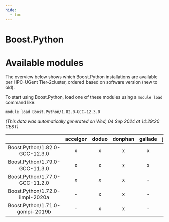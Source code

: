 ```yaml
---
hide:
  - toc
---
```


Boost.Python
============

# Available modules


The overview below shows which Boost.Python installations are available per HPC-UGent Tier-2cluster, ordered based on software version (new to old).

To start using Boost.Python, load one of these modules using a `module load` command like:

```shell
module load Boost.Python/1.82.0-GCC-12.3.0
```

*(This data was automatically generated on Wed, 04 Sep 2024 at 14:29:20 CEST)*  

| |accelgor|doduo|donphan|gallade|joltik|shinx|skitty|
| :---: | :---: | :---: | :---: | :---: | :---: | :---: | :---: |
|Boost.Python/1.82.0-GCC-12.3.0|x|x|x|x|x|x|x|
|Boost.Python/1.79.0-GCC-11.3.0|x|x|x|x|x|-|x|
|Boost.Python/1.77.0-GCC-11.2.0|x|x|x|-|x|-|x|
|Boost.Python/1.72.0-iimpi-2020a|-|x|x|-|x|-|x|
|Boost.Python/1.71.0-gompi-2019b|-|x|x|-|x|-|x|
